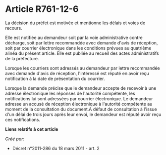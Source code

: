 # Article R761-12-6

La décision du préfet est motivée et mentionne les délais et voies de recours. 

Elle est notifiée au demandeur soit par la voie administrative contre décharge, soit par lettre recommandée avec demande
d'avis de réception, soit par courrier électronique dans les conditions prévues au quatrième alinéa du présent article. Elle
est publiée au recueil des actes administratifs de la préfecture. 

Lorsque les courriers sont adressés au demandeur par lettre recommandée avec demande d'avis de réception, l'intéressé est
réputé en avoir reçu notification à la date de présentation du courrier. 

Lorsque la demande précise que le demandeur accepte de recevoir à une adresse électronique les réponses de l'autorité
compétente, les notifications lui sont adressées par courrier électronique. Le demandeur adresse un accusé de réception
électronique à l'autorité compétente au moment de la consultation du document.A défaut de consultation à l'issue d'un délai
de trois jours après leur envoi, le demandeur est réputé avoir reçu ces notifications.

**Liens relatifs à cet article**

_Créé par_:

  - Décret n°2011-286 du 18 mars 2011 - art. 2
